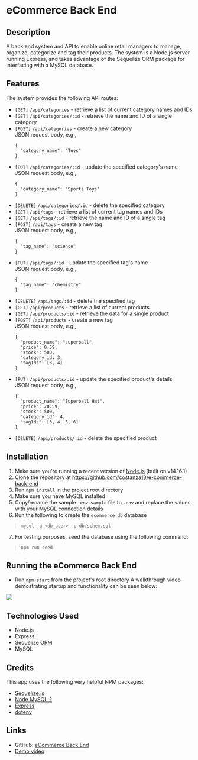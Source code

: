 # eCommerce Back End

## Description
A back end system and API to enable online retail managers to manage, organize, categorize and tag their products. The system is a Node.js server running Express, and takes advantage of the Sequelize ORM package for interfacing with a MySQL database.

## Features

The system provides the following API routes:
* `[GET]` `/api/categories` - retrieve a list of current category names and IDs
* `[GET]` `/api/categories/:id` - retrieve the name and ID of a single category
* `[POST]` `/api/categories` - create a new category<br>
  JSON request body, e.g.,
  ```
  {
    "category_name": "Toys" 
  }
  ```
* `[PUT]` `/api/categories/:id` - update the specified category's name<br>
  JSON request body, e.g.,
  ```
  {
    "category_name": "Sports Toys"
  }
  ```
* `[DELETE]` `/api/categories/:id` - delete the specified category
* `[GET]` `/api/tags` - retrieve a list of current tag names and IDs
* `[GET]` `/api/tags/:id` - retrieve the name and ID of a single tag
* `[POST]` `/api/tags` - create a new tag<br>
  JSON request body, e.g.,
  ```
  {
    "tag_name": "science" 
  }
  ```
* `[PUT]` `/api/tags/:id` - update the specified tag's name<br>
  JSON request body, e.g.,
  ```
  {
    "tag_name": "chemistry"
  }
  ```
* `[DELETE]` `/api/tags/:id` - delete the specified tag
* `[GET]` `/api/products` - retrieve a list of current products
* `[GET]` `/api/products/:id` - retrieve the data for a single product
* `[POST]` `/api/products` - create a new tag<br>
  JSON request body, e.g.,
  ```
  {
    "product_name": "superball",
    "price": 0.59,
    "stock": 500,
    "category_id: 3,
    "tagIds": [3, 4]
  }
  ```
* `[PUT]` `/api/products/:id` - update the specified product's details<br>
  JSON request body, e.g.,
  ```
  {
    "product_name": "Superball Hat",
    "price": 20.59,
    "stock": 500,
    "category_id": 4,
    "tagIds": [3, 4, 5, 6]
  }
  ```
* `[DELETE]` `/api/products/:id` - delete the specified product

## Installation
1) Make sure you're running a recent version of [Node.js](https://nodejs.org/en/) (built on v14.16.1)
2) Clone the repository at https://github.com/costanza13/e-commerce-back-end
3) Run `npm install` in the project root directory
4) Make sure you have MySQL installed
5) Copy/rename the sample `.env.sample` file to `.env` and replace the values with your MySQL connection details
6) Run the following to create the `ecommerce_db` database
  > `mysql -u <db_user> -p db/schem.sql`
7) For testing purposes, seed the database using the following command:
  > `npm run seed`

## Running the eCommerce Back End
- Run `npm start` from the project's root directory
  A walkthrough video demostrating startup and functionality can be seen below:

<a href="https://drive.google.com/file/d/1kl9i0vlAMQPjGOQlBmjQs2kwxdRfArb8/view?usp=sharing"><img src="./assets/images/eCommerce-Backend-demo.gif"></a>

## Technologies Used
* Node.js
* Express
* Sequelize ORM
* MySQL

## Credits

This app uses the following very helpful NPM packages:
- [Sequelize.js](https://www.npmjs.com/package/sequelize)
- [Node MySQL 2](https://www.npmjs.com/package/mysql2)
- [Express](https://www.npmjs.com/package/express)
- [dotenv](https://www.npmjs.com/package/dotenv)

## Links
* GitHub: [eCommerce Back End](https://github.com/costanza13/e-commerce-back-end)
* [Demo video](https://drive.google.com/file/d/1kl9i0vlAMQPjGOQlBmjQs2kwxdRfArb8/view?usp=sharing)
